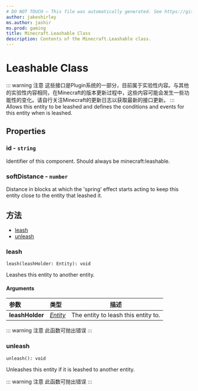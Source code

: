 ```yaml
---
# DO NOT TOUCH — This file was automatically generated. See https://github.com/Mojang/MinecraftScriptingApiDocsGenerator to modify descriptions, examples, etc.
author: jakeshirley
ms.author: jashir
ms.prod: gaming
title: Minecraft.Leashable Class
description: Contents of the Minecraft.Leashable class.
---
```

# Leashable Class
::: warning 注意
这些接口是Plugin系统的一部分，目前属于实验性内容。与其他的实验性内容相同，在Minecraft的版本更新过程中，这些内容可能会发生一些功能性的变化。请自行关注Minecraft的更新日志以获取最新的接口更新。
:::
Allows this entity to be leashed and defines the conditions and events for this entity when is leashed.

## Properties
### **id** - `string`
Identifier of this component. Should always be minecraft:leashable.


### **softDistance** - `number`
Distance in blocks at which the 'spring' effect starts acting to keep this entity close to the entity that leashed it.



## 方法
- [leash](#leash)
- [unleash](#unleash)
  
### **leash**
`
leash(leashHolder: Entity): void
`

Leashes this entity to another entity.
#### Arguments
| 参数 | 类型 | 描述 |
| :--- | :--- | :---: |
| **leashHolder** | [*Entity*](Entity.md) | The entity to leash this entity to. |


::: warning 注意
此函数可抛出错误
:::

### **unleash**
`
unleash(): void
`

Unleashes this entity if it is leashed to another entity.


::: warning 注意
此函数可抛出错误
:::

